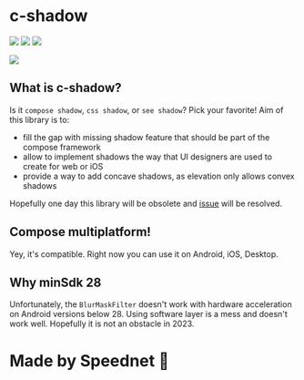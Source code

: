# c-shadow
[![](https://img.shields.io/badge/Kotlin-Multiplatform-%237f52ff?logo=kotlin)](https://kotlinlang.org/docs/multiplatform.html)
[![](https://img.shields.io/maven-central/v/pl.speednet.c-shadow/c-shadow)](https://mvnrepository.com/artifact/pl.speednet.c-shadow/c-shadow)
[![](https://img.shields.io/github/license/speednet-pl/c-shadow)](https://github.com/speednet-pl/c-shadow/blob/main/LICENSE)

![](https://github.com/speednet-pl/c-shadow/sample/peak.png/12ce8727-fcee-43a9-9f2c-34a58316728f)

## What is c-shadow?

Is it `compose shadow`, `css shadow`, or `see shadow`? Pick your favorite! Aim of this library is to:
* fill the gap with missing shadow feature that should be part of the compose framework
* allow to implement shadows the way that UI designers are used to create for web or iOS
* provide a way to add concave shadows, as elevation only allows convex shadows

Hopefully one day this library will be obsolete and [issue](https://issuetracker.google.com/issues/160665122) will be resolved.

## Compose multiplatform!

Yey, it's compatible. Right now you can use it on Android, iOS, Desktop.

## Why minSdk 28

Unfortunately, the `BlurMaskFilter` doesn't work with hardware acceleration on Android versions below 28. Using software layer is a mess and doesn't work well. Hopefully it is not an obstacle in 2023.

# Made by Speednet 🚀
